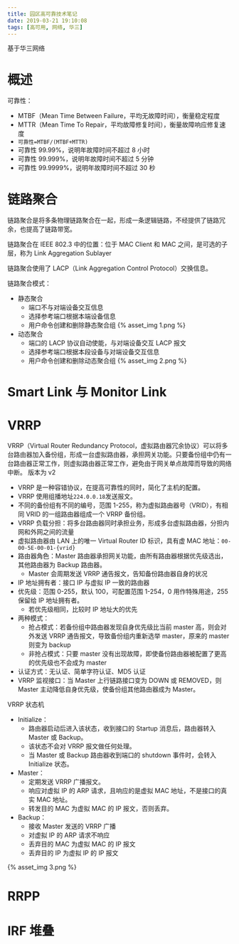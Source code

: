 ```yaml
---
title: 园区高可靠技术笔记
date: 2019-03-21 19:10:08
tags: [高可用, 网络, 华三]
---
```


基于华三网络

<!--more-->

# 概述

可靠性：

- MTBF（Mean Time Between Failure，平均无故障时间），衡量稳定程度
- MTTR（Mean Time To Repair，平均故障修复时间），衡量故障响应修复速度
- `可靠性=MTBF/(MTBF+MTTR)`
- 可靠性 99.99%，说明年故障时间不超过 8 小时
- 可靠性 99.999%，说明年故障时间不超过 5 分钟
- 可靠性 99.9999%，说明年故障时间不超过 30 秒

# 链路聚合

链路聚合是将多条物理链路聚合在一起，形成一条逻辑链路，不经提供了链路冗余，也提高了链路带宽。

链路聚合在 IEEE 802.3 中的位置：位于 MAC Client 和 MAC 之间，是可选的子层，称为 Link Aggregation Sublayer

链路聚合使用了 LACP（Link Aggregation Control Protocol）交换信息。

链路聚合模式：

- 静态聚合
  - 端口不与对端设备交互信息
  - 选择参考端口根据本端设备信息
  - 用户命令创建和删除静态聚合组
    {% asset_img 1.png %}
- 动态聚合
  - 端口的 LACP 协议自动使能，与对端设备交互 LACP 报文
  - 选择参考端口根据本段设备与对端设备交互信息
  - 用户命令创建和删除动态聚合组
    {% asset_img 2.png %}

# Smart Link 与 Monitor Link

# VRRP

VRRP（Virtual Router Redundancy Protocol，虚拟路由器冗余协议）可以将多台路由器加入备份组，形成一台虚拟路由器，承担网关功能。只要备份组中仍有一台路由器正常工作，则虚拟路由器正常工作，避免由于网关单点故障而导致的网络中断。
版本为 v2

- VRRP 是一种容错协议，在提高可靠性的同时，简化了主机的配置。
- VRRP 使用组播地址`224.0.0.18`发送报文。
- 不同的备份组有不同的编号，范围 1-255，称为虚拟路由器号（VRID），有相同 VRID 的一组路由器组成一个 VRRP 备份组。
- VRRP 负载分担：将多台路由器同时承担业务，形成多台虚拟路由器，分担内网和外网之间的流量
- 虚拟路由器由 LAN 上的唯一 Virtual Router ID 标识，具有虚 MAC 地址：`00-00-5E-00-01-{vrid}`
- 路由器角色：Master 路由器承担网关功能，由所有路由器根据优先级选出，其他路由器为 Backup 路由器。
  - Master 会周期发送 VRRP 通告报文，告知备份路由器自身的状况
- IP 地址拥有者：接口 IP 与虚拟 IP 一致的路由器
- 优先级：范围 0-255，默认 100，可配置范围 1-254，0 用作特殊用途，255 保留给 IP 地址拥有者。
  - 若优先级相同，比较时 IP 地址大的优先
- 两种模式：
  - 抢占模式：若备份组中路由器发现自身优先级比当前 master 高，则会对外发送 VRRP 通告报文，导致备份组内重新选举 master，原来的 master 则变为 backup
  - 非抢占模式：只要 master 没有出现故障，即使备份路由器被配置了更高的优先级也不会成为 master
- 认证方式：无认证、简单字符认证、MD5 认证
- VRRP 监视接口：当 Master 上行链路接口变为 DOWN 或 REMOVED，则 Master 主动降低自身优先级，使备份组其他路由器成为 Master。

VRRP 状态机

- Initialize：
  - 路由器启动后进入该状态，收到接口的 Startup 消息后，路由器转入 Master 或 Backup。
  - 该状态不会对 VRRP 报文做任何处理。
  - 当 Master 或 Backup 路由器收到端口的 shutdown 事件时，会转入 Initialize 状态。
- Master：
  - 定期发送 VRRP 广播报文。
  - 响应对虚拟 IP 的 ARP 请求，且响应的是虚拟 MAC 地址，不是接口的真实 MAC 地址。
  - 转发目的 MAC 为虚拟 MAC 的 IP 报文，否则丢弃。
- Backup：
  - 接收 Master 发送的 VRRP 广播
  - 对虚拟 IP 的 ARP 请求不响应
  - 丢弃目的 MAC 为虚拟 MAC 的 IP 报文
  - 丢弃目的 IP 为虚拟 IP 的 IP 报文

{% asset_img 3.png %}

# RRPP

# IRF 堆叠
